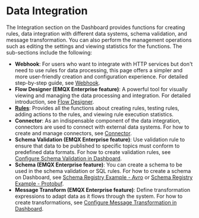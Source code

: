# Data Integration

The Integration section on the Dashboard provides functions for creating rules, data integration with different data systems, schema validation, and message transformation. You can also perform the management operations such as editing the settings and viewing statistics for the functions. The sub-sections include the following:

- **Webhook**: For users who want to integrate with HTTP services but don't need to use rules for data processing, this page offers a simpler and more user-friendly creation and configuration experience. For detailed step-by-step guide, see [Webhook](../data-integration/webhook.md).
- **Flow Designer (EMQX Enterprise feature)**: A powerful tool for visually viewing and managing the data processing and integration. For detailed introduction, see [Flow Designer](../flow-designer/introduction.md).
- [**Rules**](./rules.md): Provides all the functions about creating rules, testing rules, adding actions to the rules, and viewing rule execution statistics.
- **Connector**: As an indispensable component of the data integration, connectors are used to connect with external data systems. For how to create and manage connectors, see [Connector](../data-integration/connector.md).
- **Schema Validation (EMQX Enterprise feature)**: Use validation rule to ensure that data to be published to specific topics must conform to predefined data formats. For how to create validation rules, see [Configure Schema Validation in Dashboard](../data-integration/schema-validation.md#configure-schema-validation-in-dashboard).
- **Schema (EMQX Enterprise feature)**: You can create a schema to be used in the schema validation or SQL rules. For how to create a schema on Dashboard, see [Schema Registry Example - Avro](../data-integration/schema-registry-example-avro.md) or [Schema Registry Example - Protobuf](../data-integration/schema-registry-example-protobuf.md).
- **Message Transform (EMQX Enterprise feature)**: Define transformation expressions to adapt data as it flows through the system. For how to create transformations, see [Configure Message Transformation in Dashboard](../data-integration/message-transformation.md#configure-message-transformation-in-dashboard).




